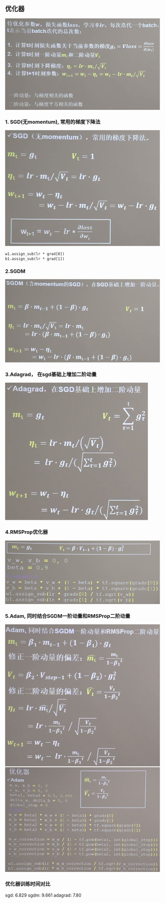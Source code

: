 
## 优化器

![img.png](../imgs/op/优化器-1.png)

### 1. SGD(无momentum), 常用的梯度下降法
![img.png](../imgs/op/sgd.png)
```
w1.assign_sub(lr * grad[0])
b1.assign_sub(lr * grad[1])
```

### 2.SGDM
![img.png](../imgs/op/sgdm.png)


### 3.Adagrad， 在sgd基础上增加二阶动量
![img.png](../imgs/op/adagrad.png)


### 4.RMSProp优化器
![img.png](../imgs/op/rmsprop.png)

### 5.Adam, 同时结合SGDM一阶动量和RMSProp二阶动量
![img_1.png](../imgs/op/adam.png)
![img.png](../imgs/op/adam-2.png)
### 优化器训练时间对比

sgd: 6.829
sgdm: 9.661
adagrad: 7.80